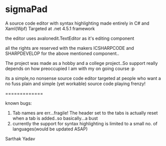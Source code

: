 sigmaPad
========
A source code editor with syntax highlighting made entirely in C# and Xaml(Wpf)
Targeted at .net 4.5.1 framework


the editor uses avalonedit.TextEditor as it's editing component

all the rights are reserved with the makers ICSHARPCODE and SHARPDEVELOP for the above mentioned component..

The project was made as a hobby and a college project..So support really depends on how preoccupied I am with my on going course :p

its a simple,no nonsense source code editor targeted at people who want a no fuss plain and simple (yet workable) source code
playing frenzy!

=============

known bugs:
1. Tab names are err...fragile! The header set to the tabs is actually reset when a tab is added..so basically...a bust
2. currently the support for syntax highlighting is limited to a small no. of languages(would be updated ASAP)


Sarthak Yadav
